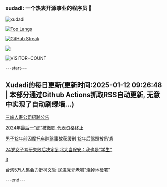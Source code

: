 ### xudadi: 一个热衷开源事业的程序员 👋

![xudadi](https://github-readme-stats-git-masterorgs-github-readme-stats-team.vercel.app/api?username=xudadi)

[![Top Langs](https://github-readme-stats.vercel.app/api/top-langs/?username=xudadi)](https://github.com/anuraghazra/github-readme-stats)

[![GitHub Streak](https://streak-stats.demolab.com?user=xudadi&locale=zh_Hans)](https://git.io/streak-stats)

![](https://raw.githubusercontent.com/xudadi/xudadi/main/assets/github-contribution-grid-snake.svg)

![VISITOR+COUNT](https://komarev.com/ghpvc/?username=xudadi&label=VISITOR+COUNT)


---start---

## Xudadi的每日更新(更新时间:2025-01-12 09:26:48 | 本部分通过Github Actions抓取RSS自动更新, 无意中实现了自动刷绿墙...)

[三峡人寿公司招聘公告](https://www.gongkaoleida.com/article/2262431)

[2024年最后一"虎"被撤职 代表资格终止](https://m.163.com/news/article/JLMGT7HM0001899O.html)

[男子12年前因摩托车醉驾事故获缓刑 12年后驾照被吊销](https://m.163.com/news/article/JLLIEO33053469KC.html)

[24岁女子考研失败后决定到北大当保安：我也是"学生"](https://m.163.com/news/article/JLLPUV3B0550B6IS.html)

[3](https://m.163.com/touch/news/sub/domestic)

[台湾5万人集会力挺柯文哲 民进党元老喊"烧掉地检署"](https://m.163.com/news/article/JLL39BGS055080L4.html)

---end---
